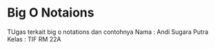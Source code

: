 # Big O Notaions
TUgas terkait big o notations dan contohnya
Nama : Andi Sugara Putra
Kelas : TIF RM 22A

